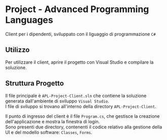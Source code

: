 # Project - Advanced Programming Languages
Client per i dipendenti, sviluppato con il liguaggio di programmazione `C#`

## Utilizzo
Per utilizzare il client, aprire il progetto con Visual Studio e compilare la soluzione.

## Struttura Progetto
Il file principale è `APL-Project-Client.sln` che contiene la soluzione generata dall'ambiente di sviluppo `Visual Studio`.<br>
I file di sviluppo si trovano all'interno della directory `APL-Project-Client`.<br>

Il punto di ingresso del client è il file `Program.cs`, che gestisce la creazione dell'applicazione e mostra la finestra di login.<br>
Sono presenti due directory, contenenti il codice relativo alla gestione della UI e del modello software: `Classes`, `Forms`.
